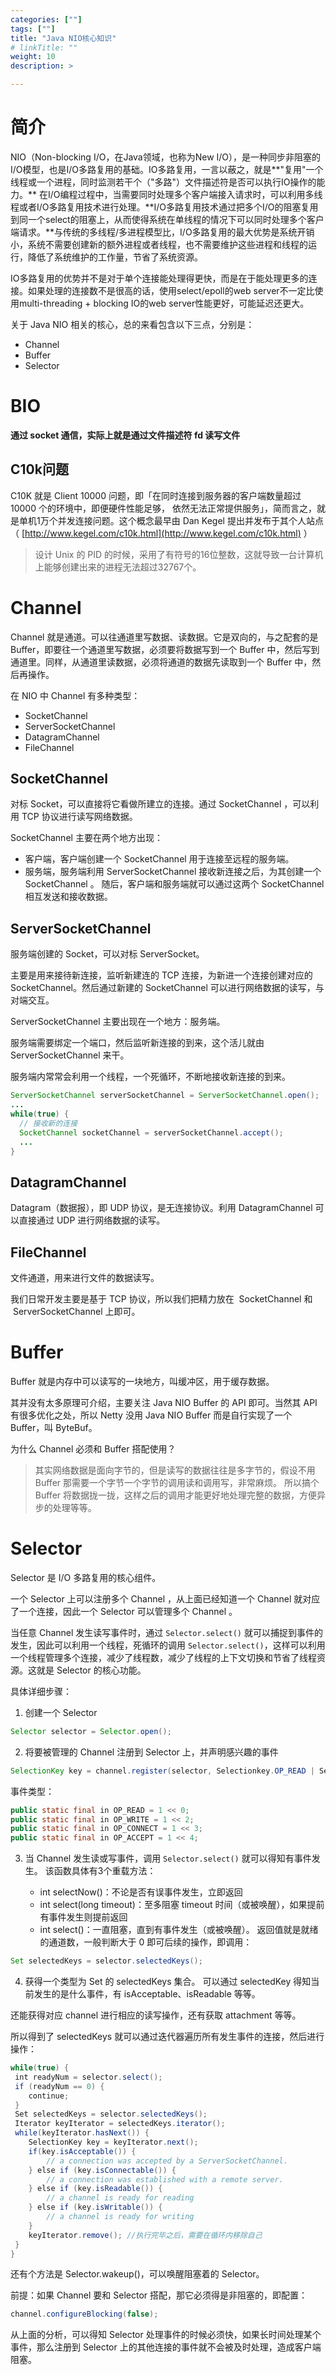 ```yaml
---
categories: [""]
tags: [""]
title: "Java NIO核心知识"
# linkTitle: ""
weight: 10
description: >

---
```


# 简介

NIO（Non-blocking I/O，在Java领域，也称为New I/O），是一种同步非阻塞的I/O模型，也是I/O多路复用的基础。IO多路复用，一言以蔽之，就是**"复用"一个线程或一个进程，同时监测若干个（"多路"）文件描述符是否可以执行IO操作的能力。** 在I/O编程过程中，当需要同时处理多个客户端接入请求时，可以利用多线程或者I/O多路复用技术进行处理。**I/O多路复用技术通过把多个I/O的阻塞复用到同一个select的阻塞上，从而使得系统在单线程的情况下可以同时处理多个客户端请求。**与传统的多线程/多进程模型比，I/O多路复用的最大优势是系统开销小，系统不需要创建新的额外进程或者线程，也不需要维护这些进程和线程的运行，降低了系统维护的工作量，节省了系统资源。

IO多路复用的优势并不是对于单个连接能处理得更快，而是在于能处理更多的连接。如果处理的连接数不是很高的话，使用select/epoll的web server不一定比使用multi-threading + blocking IO的web server性能更好，可能延迟还更大。

关于 Java NIO 相关的核心，总的来看包含以下三点，分别是：

* Channel
* Buffer
* Selector
# BIO

**通过 socket 通信，实际上就是通过文件描述符 fd 读写文件**

## C10k问题

C10K 就是 Client 10000 问题，即「在同时连接到服务器的客户端数量超过 10000 个的环境中，即便硬件性能足够， 依然无法正常提供服务」，简而言之，就是单机1万个并发连接问题。这个概念最早由 Dan Kegel 提出并发布于其个人站点（ [http://www.kegel.com/c10k.html](http://www.kegel.com/c10k.html) ）

>设计 Unix 的 PID 的时候，采用了有符号的16位整数，这就导致一台计算机上能够创建出来的进程无法超过32767个。

# Channel

Channel 就是通道。可以往通道里写数据、读数据。它是双向的，与之配套的是 Buffer，即要往一个通道里写数据，必须要将数据写到一个 Buffer 中，然后写到通道里。同样，从通道里读数据，必须将通道的数据先读取到一个 Buffer 中，然后再操作。

在 NIO 中 Channel 有多种类型：

* SocketChannel
* ServerSocketChannel
* DatagramChannel
* FileChannel
## SocketChannel

对标 Socket，可以直接将它看做所建立的连接。通过 SocketChannel ，可以利用 TCP 协议进行读写网络数据。

SocketChannel 主要在两个地方出现：

* 客户端，客户端创建一个 SocketChannel 用于连接至远程的服务端。
* 服务端，服务端利用 ServerSocketChannel 接收新连接之后，为其创建一个 SocketChannel 。
随后，客户端和服务端就可以通过这两个 SocketChannel 相互发送和接收数据。

## ServerSocketChannel

服务端创建的 Socket，可以对标 ServerSocket。

主要是用来接待新连接，监听新建连的 TCP 连接，为新进一个连接创建对应的 SocketChannel。然后通过新建的 SocketChannel 可以进行网络数据的读写，与对端交互。

ServerSocketChannel 主要出现在一个地方：服务端。

服务端需要绑定一个端口，然后监听新连接的到来，这个活儿就由 ServerSocketChannel 来干。

服务端内常常会利用一个线程，一个死循环，不断地接收新连接的到来。

```java
ServerSocketChannel serverSocketChannel = ServerSocketChannel.open();
...
while(true) {
  // 接收新的连接
  SocketChannel socketChannel = serverSocketChannel.accept();
  ...
}
```

## DatagramChannel

Datagram（数据报），即 UDP 协议，是无连接协议。利用 DatagramChannel 可以直接通过 UDP 进行网络数据的读写。

## FileChannel

文件通道，用来进行文件的数据读写。

我们日常开发主要是基于 TCP 协议，所以我们把精力放在  SocketChannel 和  ServerSocketChannel 上即可。

# Buffer

Buffer 就是内存中可以读写的一块地方，叫缓冲区，用于缓存数据。

其并没有太多原理可介绍，主要关注 Java NIO Buffer 的 API 即可。当然其 API 有很多优化之处，所以 Netty 没用 Java NIO Buffer 而是自行实现了一个 Buffer，叫 ByteBuf。

为什么 Channel 必须和 Buffer 搭配使用？

>其实网络数据是面向字节的，但是读写的数据往往是多字节的，假设不用 Buffer 那需要一个字节一个字节的调用读和调用写，非常麻烦。
>所以搞个 Buffer 将数据拢一拢，这样之后的调用才能更好地处理完整的数据，方便异步的处理等等。

# Selector

Selector 是 I/O 多路复用的核心组件。

一个 Selector 上可以注册多个 Channel ，从上面已经知道一个 Channel 就对应了一个连接，因此一个 Selector 可以管理多个 Channel 。

当任意 Channel 发生读写事件时，通过 `Selector.select()` 就可以捕捉到事件的发生，因此可以利用一个线程，死循环的调用 `Selector.select()`，这样可以利用一个线程管理多个连接，减少了线程数，减少了线程的上下文切换和节省了线程资源。这就是 Selector 的核心功能。

具体详细步骤：

1. 创建一个 Selector
```java
Selector selector = Selector.open();
```
2. 将要被管理的 Channel 注册到 Selector 上，并声明感兴趣的事件
```java
SelectionKey key = channel.register(selector, Selectionkey.OP_READ | Selectionkey.OP_WRITE);
```
事件类型：
```java
public static final in OP_READ = 1 << 0;
public static final in OP_WRITE = 1 << 2;
public static final in OP_CONNECT = 1 << 3;
public static final in OP_ACCEPT = 1 << 4;
```
3. 当 Channel 发生读或写事件，调用 `Selector.select()` 就可以得知有事件发生。 
该函数具体有3个重载方法：

    * int selectNow()：不论是否有误事件发生，立即返回
    * int select(long timeout)：至多阻塞 timeout 时间（或被唤醒），如果提前有事件发生则提前返回
    * int select()：一直阻塞，直到有事件发生（或被唤醒）。
返回值就是就绪的通道数，一般判断大于 0 即可后续的操作，即调用：

```java
Set selectedKeys = selector.selectedKeys();
```
4. 获得一个类型为 Set 的 selectedKeys 集合。
可以通过 selectedKey 得知当前发生的是什么事件，有 isAcceptable、isReadable 等等。

还能获得对应 channel 进行相应的读写操作，还有获取 attachment 等等。

所以得到了 selectedKeys 就可以通过迭代器遍历所有发生事件的连接，然后进行操作：

```java
while(true) {
 int readyNum = selector.select();
 if (readyNum == 0) {
    continue;
 }
 Set selectedKeys = selector.selectedKeys();
 Iterator keyIterator = selectedKeys.iterator();
 while(keyIterator.hasNext()) {
    SelectionKey key = keyIterator.next();
    if(key.isAcceptable()) {
        // a connection was accepted by a ServerSocketChannel.
    } else if (key.isConnectable()) {
        // a connection was established with a remote server.
    } else if (key.isReadable()) {
        // a channel is ready for reading
    } else if (key.isWritable()) {
        // a channel is ready for writing
    }
    keyIterator.remove(); //执行完毕之后，需要在循环内移除自己
 }
}
```

还有个方法是 Selector.wakeup()，可以唤醒阻塞着的 Selector。

前提：如果 Channel 要和 Selector 搭配，那它必须得是非阻塞的，即配置：

```java
channel.configureBlocking(false);
```
从上面的分析，可以得知 Selector 处理事件的时候必须快，如果长时间处理某个事件，那么注册到 Selector 上的其他连接的事件就不会被及时处理，造成客户端阻塞。
